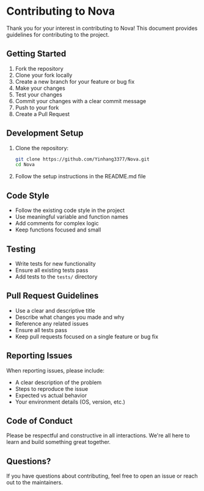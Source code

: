 # Contributing to Nova

Thank you for your interest in contributing to Nova! This document provides guidelines for contributing to the project.

## Getting Started

1. Fork the repository
2. Clone your fork locally
3. Create a new branch for your feature or bug fix
4. Make your changes
5. Test your changes
6. Commit your changes with a clear commit message
7. Push to your fork
8. Create a Pull Request

## Development Setup

1. Clone the repository:
   ```bash
   git clone https://github.com/Yinhang3377/Nova.git
   cd Nova
   ```

2. Follow the setup instructions in the README.md file

## Code Style

- Follow the existing code style in the project
- Use meaningful variable and function names
- Add comments for complex logic
- Keep functions focused and small

## Testing

- Write tests for new functionality
- Ensure all existing tests pass
- Add tests to the `tests/` directory

## Pull Request Guidelines

- Use a clear and descriptive title
- Describe what changes you made and why
- Reference any related issues
- Ensure all tests pass
- Keep pull requests focused on a single feature or bug fix

## Reporting Issues

When reporting issues, please include:
- A clear description of the problem
- Steps to reproduce the issue
- Expected vs actual behavior
- Your environment details (OS, version, etc.)

## Code of Conduct

Please be respectful and constructive in all interactions. We're all here to learn and build something great together.

## Questions?

If you have questions about contributing, feel free to open an issue or reach out to the maintainers.